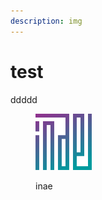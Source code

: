 ```yaml
---
description: img
---
```


# test

ddddd

<div align="left">

<figure><img src="../.gitbook/assets/Apple_icon.svg" alt="" width="90"><figcaption><p>inae</p></figcaption></figure>

</div>
